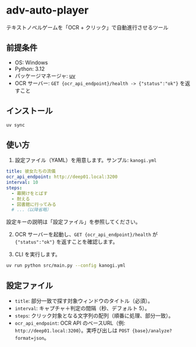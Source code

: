 # adv-auto-player

テキストノベルゲームを「OCR + クリック」で自動進行させるツール

## 前提条件

- OS: Windows
- Python: 3.12
- パッケージマネージャ: [uv](https://github.com/astral-sh/uv)
- OCR サーバー: `GET {ocr_api_endpoint}/health -> {"status":"ok"}` を返すこと

## インストール

```bash
uv sync
```

## 使い方

1) 設定ファイル（YAML）を用意します。サンプル: `kanogi.yml`

```yaml
title: 彼女たちの流儀
ocr_api_endpoint: http://deep01.local:3200
interval: 10
steps:
  - 幕開けをとばす
  - 耐える
  - 図書館に行ってみる
  # ...（以降省略）
```

設定キーの説明は「設定ファイル」を参照してください。

2) OCR サーバーを起動し、`GET {ocr_api_endpoint}/health` が `{"status":"ok"}` を返すことを確認します。

3) CLI を実行します。

```bash
uv run python src/main.py --config kanogi.yml
```

## 設定ファイル

- `title`: 部分一致で探す対象ウィンドウのタイトル（必須）。
- `interval`: キャプチャ＋判定の間隔（秒、デフォルト 5）。
- `steps`: クリック対象となる文字列の配列（順番に処理、部分一致）。
- `ocr_api_endpoint`: OCR API のベースURL（例: `http://deep01.local:3200`）。実呼び出しは `POST {base}/analyze?format=json`。
